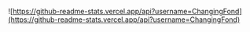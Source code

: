 ![https://github-readme-stats.vercel.app/api?username=ChangingFond](https://github-readme-stats.vercel.app/api?username=ChangingFond)
